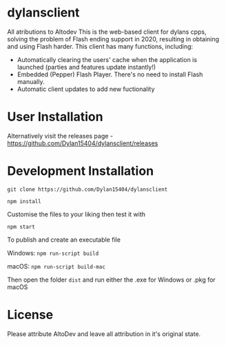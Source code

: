 # dylansclient
All atributions to Altodev
This is the web-based client for dylans cpps, solving the problem of Flash ending support in 2020, resulting in obtaining and using Flash harder. This client has many functions, including:
- Automatically clearing the users' cache when the application is launched (parties and features update instantly!)
- Embedded (Pepper) Flash Player. There's no need to install Flash manually.
- Automatic client updates to add new fuctionality

# User Installation
Alternatively visit the releases page - https://github.com/Dylan15404/dylansclient/releases
# Development Installation
`git clone https://github.com/Dylan15404/dylansclient`

`npm install`

Customise the files to your liking then test it with

`npm start`

To publish and create an executable file

Windows: `npm run-script build`

macOS: `npm run-script build-mac`


Then open the folder `dist` and run either the .exe for Windows or .pkg for macOS
# License
Please attribute AltoDev and leave all attribution in it's original state.
